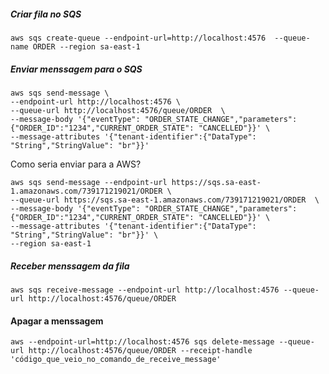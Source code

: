 ##### Criar fila no SQS
```
aws sqs create-queue --endpoint-url=http://localhost:4576  --queue-name ORDER --region sa-east-1
```


##### Enviar menssagem para o SQS

```
aws sqs send-message \
--endpoint-url http://localhost:4576 \
--queue-url http://localhost:4576/queue/ORDER  \
--message-body '{"eventType": "ORDER_STATE_CHANGE","parameters":{"ORDER_ID":"1234","CURRENT_ORDER_STATE": "CANCELLED"}}' \
--message-attributes '{"tenant-identifier":{"DataType": "String","StringValue": "br"}}'
```

Como seria enviar para a AWS?
``` 
aws sqs send-message --endpoint-url https://sqs.sa-east-1.amazonaws.com/739171219021/ORDER \
--queue-url https://sqs.sa-east-1.amazonaws.com/739171219021/ORDER  \
--message-body '{"eventType": "ORDER_STATE_CHANGE","parameters":{"ORDER_ID":"1234","CURRENT_ORDER_STATE": "CANCELLED"}}' \
--message-attributes '{"tenant-identifier":{"DataType": "String","StringValue": "br"}}' \
--region sa-east-1
```
##### Receber menssagem da fila

```
aws sqs receive-message --endpoint-url http://localhost:4576 --queue-url http://localhost:4576/queue/ORDER 
```

#### Apagar a menssagem
```
aws --endpoint-url=http://localhost:4576 sqs delete-message --queue-url http://localhost:4576/queue/ORDER --receipt-handle 'código_que_veio_no_comando_de_receive_message'
```


